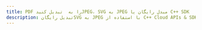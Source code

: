 ---title: PDF را به  تبدیل کنیدJPEG، SVG به JPEG مبدل رایگان یا C++ SDKdescription: تبدیل رایگانSVG به JPEG با استفاده از C++ Cloud APIs & SDK همچنین اسناد PDF را در Cloud ایجاد، ویرایش و رندر کنید.---